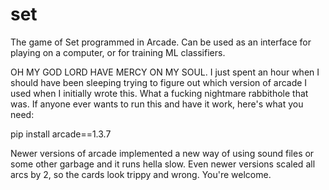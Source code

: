 # set
The game of Set programmed in Arcade. Can be used as an interface for playing on a computer, or for training ML classifiers.

OH MY GOD LORD HAVE MERCY ON MY SOUL. 
I just spent an hour when I should have been sleeping trying to figure out which version of arcade I used when I initially wrote this. What a fucking nightmare rabbithole that was.
If anyone ever wants to run this and have it work, here's what you need:

pip install arcade==1.3.7

Newer versions of arcade implemented a new way of using sound files or some other garbage and it runs hella slow. Even newer versions scaled all arcs by 2, so the cards look trippy and wrong. You're welcome.

